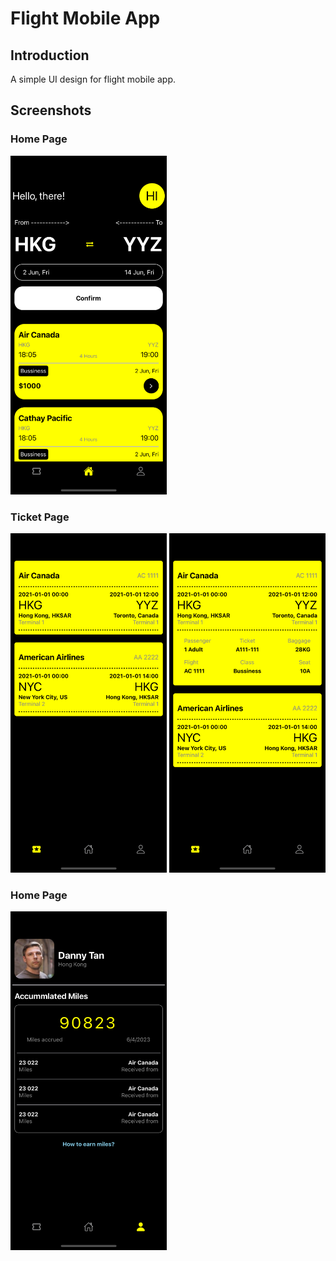# Flight Mobile App

## Introduction
A simple UI design for flight mobile app.

## Screenshots

### Home Page
<img src="https://github.com/kos5c23123/Flight_Mobile/blob/main/screenshots/HomePage.png?raw=true" width="250">

### Ticket Page
<img src="https://github.com/kos5c23123/Flight_Mobile/blob/main/screenshots/ticket_normal.png?raw=true" width="250">

<img src="https://github.com/kos5c23123/Flight_Mobile/blob/main/screenshots/ticket_exten.png?raw=true" width="250">

### Home Page
<img src="https://github.com/kos5c23123/Flight_Mobile/blob/main/screenshots/profile.png?raw=true" width="250">